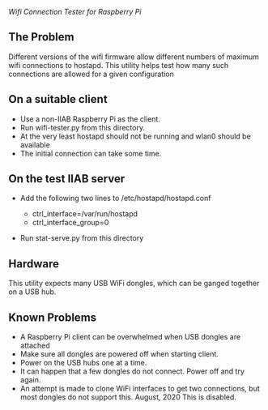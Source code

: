*Wifi Connection Tester for Raspberry Pi*

## The Problem

Different versions of the wifi firmware allow different numbers of maximum wifi connections to hostapd.
This utility helps test how many such connections are allowed for a given configuration

## On a suitable client

* Use a non-IIAB Raspberry Pi as the client.
* Run wifi-tester.py from this directory.
* At the very least hostapd should not be running and wlan0 should be available
* The initial connection can take some time.

## On the test IIAB server

* Add the following two lines to /etc/hostapd/hostapd.conf
  * ctrl_interface=/var/run/hostapd
  * ctrl_interface_group=0

* Run stat-serve.py from this directory

## Hardware

This utility expects many USB WiFi dongles, which can be ganged together on a USB hub.

## Known Problems

* A Raspberry Pi client can be overwhelmed when USB dongles are attached
* Make sure all dongles are powered off when starting client.
* Power on the USB hubs one at a time.
* It can happen that a few dongles do not connect. Power off and try again.
* An attempt is made to clone WiFi interfaces to get two connections, but most dongles
do not support this. August, 2020 This is disabled.
